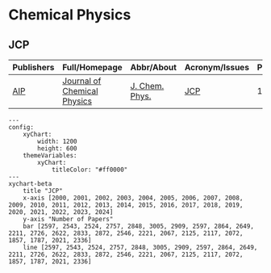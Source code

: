 # Chemical Physics

## JCP

|Publishers|Full/Homepage|Abbr/About|Acronym/Issues|Period/DBLP|Top/Early|CCF|CAS|JCR|IF|Keywords/Google|
|-         |-            |-         |-             |-          |-        |-  |-  |-  |- |-              |
|[AIP](https://pubs.aip.org/)|[Journal of Chemical Physics](https://aip.scitation.org/journal/jcp)|[J. Chem. Phys.](https://pubs.aip.org/aip/jcp/pages/about)|[JCP](https://pubs.aip.org/aip/jcp/issue)|1933 -|False||2|Q2|3.8|[Chemical Physics](https://www.google.com/search?q=Chemical+Physics)|

```mermaid
---
config:
    xyChart:
        width: 1200
        height: 600
    themeVariables:
        xyChart:
            titleColor: "#ff0000"
---
xychart-beta
    title "JCP"
    x-axis [2000, 2001, 2002, 2003, 2004, 2005, 2006, 2007, 2008, 2009, 2010, 2011, 2012, 2013, 2014, 2015, 2016, 2017, 2018, 2019, 2020, 2021, 2022, 2023, 2024]
    y-axis "Number of Papers"
    bar [2597, 2543, 2524, 2757, 2848, 3005, 2909, 2597, 2864, 2649, 2211, 2726, 2622, 2833, 2872, 2546, 2221, 2067, 2125, 2117, 2072, 1857, 1787, 2021, 2336]
    line [2597, 2543, 2524, 2757, 2848, 3005, 2909, 2597, 2864, 2649, 2211, 2726, 2622, 2833, 2872, 2546, 2221, 2067, 2125, 2117, 2072, 1857, 1787, 2021, 2336]
```

